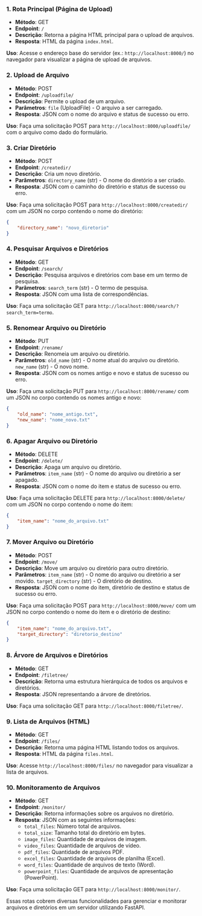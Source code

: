 ### 1. **Rota Principal (Página de Upload)**
- **Método**: GET
- **Endpoint**: `/`
- **Descrição**: Retorna a página HTML principal para o upload de arquivos.
- **Resposta**: HTML da página `index.html`.

**Uso**: Acesse o endereço base do servidor (ex.: `http://localhost:8000/`) no navegador para visualizar a página de upload de arquivos.

### 2. **Upload de Arquivo**
- **Método**: POST
- **Endpoint**: `/uploadfile/`
- **Descrição**: Permite o upload de um arquivo.
- **Parâmetros**: `file` (UploadFile) - O arquivo a ser carregado.
- **Resposta**: JSON com o nome do arquivo e status de sucesso ou erro.

**Uso**: Faça uma solicitação POST para `http://localhost:8000/uploadfile/` com o arquivo como dado do formulário.

### 3. **Criar Diretório**
- **Método**: POST
- **Endpoint**: `/createdir/`
- **Descrição**: Cria um novo diretório.
- **Parâmetros**: `directory_name` (str) - O nome do diretório a ser criado.
- **Resposta**: JSON com o caminho do diretório e status de sucesso ou erro.

**Uso**: Faça uma solicitação POST para `http://localhost:8000/createdir/` com um JSON no corpo contendo o nome do diretório:
```json
{
    "directory_name": "novo_diretorio"
}
```

### 4. **Pesquisar Arquivos e Diretórios**
- **Método**: GET
- **Endpoint**: `/search/`
- **Descrição**: Pesquisa arquivos e diretórios com base em um termo de pesquisa.
- **Parâmetros**: `search_term` (str) - O termo de pesquisa.
- **Resposta**: JSON com uma lista de correspondências.

**Uso**: Faça uma solicitação GET para `http://localhost:8000/search/?search_term=termo`.

### 5. **Renomear Arquivo ou Diretório**
- **Método**: PUT
- **Endpoint**: `/rename/`
- **Descrição**: Renomeia um arquivo ou diretório.
- **Parâmetros**: `old_name` (str) - O nome atual do arquivo ou diretório.
              `new_name` (str) - O novo nome.
- **Resposta**: JSON com os nomes antigo e novo e status de sucesso ou erro.

**Uso**: Faça uma solicitação PUT para `http://localhost:8000/rename/` com um JSON no corpo contendo os nomes antigo e novo:
```json
{
    "old_name": "nome_antigo.txt",
    "new_name": "nome_novo.txt"
}
```

### 6. **Apagar Arquivo ou Diretório**
- **Método**: DELETE
- **Endpoint**: `/delete/`
- **Descrição**: Apaga um arquivo ou diretório.
- **Parâmetros**: `item_name` (str) - O nome do arquivo ou diretório a ser apagado.
- **Resposta**: JSON com o nome do item e status de sucesso ou erro.

**Uso**: Faça uma solicitação DELETE para `http://localhost:8000/delete/` com um JSON no corpo contendo o nome do item:
```json
{
    "item_name": "nome_do_arquivo.txt"
}
```

### 7. **Mover Arquivo ou Diretório**
- **Método**: POST
- **Endpoint**: `/move/`
- **Descrição**: Move um arquivo ou diretório para outro diretório.
- **Parâmetros**: `item_name` (str) - O nome do arquivo ou diretório a ser movido.
              `target_directory` (str) - O diretório de destino.
- **Resposta**: JSON com o nome do item, diretório de destino e status de sucesso ou erro.

**Uso**: Faça uma solicitação POST para `http://localhost:8000/move/` com um JSON no corpo contendo o nome do item e o diretório de destino:
```json
{
    "item_name": "nome_do_arquivo.txt",
    "target_directory": "diretorio_destino"
}
```

### 8. **Árvore de Arquivos e Diretórios**
- **Método**: GET
- **Endpoint**: `/filetree/`
- **Descrição**: Retorna uma estrutura hierárquica de todos os arquivos e diretórios.
- **Resposta**: JSON representando a árvore de diretórios.

**Uso**: Faça uma solicitação GET para `http://localhost:8000/filetree/`.

### 9. **Lista de Arquivos (HTML)**
- **Método**: GET
- **Endpoint**: `/files/`
- **Descrição**: Retorna uma página HTML listando todos os arquivos.
- **Resposta**: HTML da página `files.html`.

**Uso**: Acesse `http://localhost:8000/files/` no navegador para visualizar a lista de arquivos.

### 10. **Monitoramento de Arquivos**
- **Método**: GET
- **Endpoint**: `/monitor/`
- **Descrição**: Retorna informações sobre os arquivos no diretório.
- **Resposta**: JSON com as seguintes informações:
  - `total_files`: Número total de arquivos.
  - `total_size`: Tamanho total do diretório em bytes.
  - `image_files`: Quantidade de arquivos de imagem.
  - `video_files`: Quantidade de arquivos de vídeo.
  - `pdf_files`: Quantidade de arquivos PDF.
  - `excel_files`: Quantidade de arquivos de planilha (Excel).
  - `word_files`: Quantidade de arquivos de texto (Word).
  - `powerpoint_files`: Quantidade de arquivos de apresentação (PowerPoint).

**Uso**: Faça uma solicitação GET para `http://localhost:8000/monitor/`.

Essas rotas cobrem diversas funcionalidades para gerenciar e monitorar arquivos e diretórios em um servidor utilizando FastAPI.

